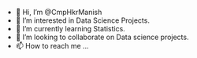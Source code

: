 - 👋 Hi, I’m @CmpHkrManish
- 👀 I’m interested in Data Science Projects.
- 🌱 I’m currently learning Statistics.
- 💞️ I’m looking to collaborate on Data science projects.
- 📫 How to reach me ...

<!---
CmpHkrManish/CmpHkrManish is a ✨ special ✨ repository because its `README.md` (this file) appears on your GitHub profile.
You can click the Preview link to take a look at your changes.
--->
